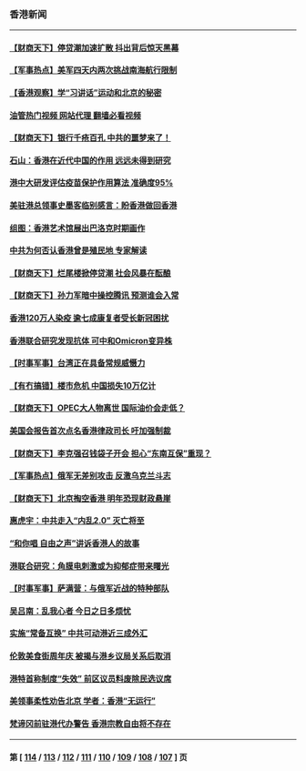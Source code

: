 ### 香港新闻
---
#### [【财商天下】停贷潮加速扩散 抖出背后惊天黑幕](../../pages/ncid1349362/n13784797.md?07210045) 
#### [【军事热点】美军四天内两次挑战南海航行限制](../../pages/ncid1349362/n13784374.md?07210045) 
#### [【香港观察】学“习讲话”运动和北京的秘密](../../pages/ncid1349362/n13784237.md?07210045) 
#### [油管热门视频 网站代理 翻墙必看视频](http://209.222.30.114:81/youtube.html?07210045)
#### [【财商天下】银行千疮百孔 中共的噩梦来了！](../../pages/ncid1349362/n13784049.md?07210045) 
#### [石山：香港在近代中国的作用 远远未得到研究](../../pages/ncid1349362/n13783345.md?07210045) 
#### [港中大研发评估疫苗保护作用算法 准确度95%](../../pages/ncid1349362/n13782688.md?07210045) 
#### [美驻港总领事史墨客临别感言：盼香港做回香港](../../pages/ncid1349362/n13782585.md?07210045) 
#### [组图：香港艺术馆展出巴洛克时期画作](../../pages/ncid1349362/n13782135.md?07210045) 
#### [中共为何否认香港曾是殖民地 专家解读](../../pages/ncid1349362/n13781804.md?07210045) 
#### [【财商天下】烂尾楼掀停贷潮 社会风暴在酝酿](../../pages/ncid1349362/n13781801.md?07210045) 
#### [【财商天下】孙力军暗中操控腾讯 预测谁会入常](../../pages/ncid1349362/n13781055.md?07210045) 
#### [香港120万人染疫 逾七成康复者受长新冠困扰](../../pages/ncid1349362/n13781018.md?07210045) 
#### [香港联合研究发现抗体 可中和Omicron变异株](../../pages/ncid1349362/n13781003.md?07210045) 
#### [【时事军事】台湾正在具备常规威慑力](../../pages/ncid1349362/n13780562.md?07210045) 
#### [【有冇搞错】楼市危机 中国损失10万亿计](../../pages/ncid1349362/n13780544.md?07210045) 
#### [【财商天下】OPEC大人物离世 国际油价会走低？](../../pages/ncid1349362/n13780200.md?07210045) 
#### [美国会报告首次点名香港律政司长 吁加强制裁](../../pages/ncid1349362/n13779884.md?07210045) 
#### [【财商天下】李克强召钱袋子开会 担心“东南互保”重现？](../../pages/ncid1349362/n13779421.md?07210045) 
#### [【军事热点】俄军无差别攻击 反激乌克兰斗志](../../pages/ncid1349362/n13778681.md?07210045) 
#### [【财商天下】北京掏空香港 明年恐现财政悬崖](../../pages/ncid1349362/n13778670.md?07210045) 
#### [惠虎宇：中共走入“内乱2.0” 灭亡将至](../../pages/ncid1349362/n13778194.md?07210045) 
#### [“和你唱 自由之声”讲诉香港人的故事](../../pages/ncid1349362/n13778097.md?07210045) 
#### [港联合研究：角膜电刺激或为抑郁症带来曙光](../../pages/ncid1349362/n13777710.md?07210045) 
#### [【时事军事】萨满营：与俄军近战的特种部队](../../pages/ncid1349362/n13777498.md?07210045) 
#### [吴吕南：乱我心者 今日之日多烦忧](../../pages/ncid1349362/n13777510.md?07210045) 
#### [实施“常备互换” 中共可动港近三成外汇](../../pages/ncid1349362/n13777440.md?07210045) 
#### [伦敦美食街周年庆 被揭与港乡议局关系后取消](../../pages/ncid1349362/n13777423.md?07210045) 
#### [港特首称制度“失效” 前区议员料废除民选议席](../../pages/ncid1349362/n13777379.md?07210045) 
#### [美领事柔性劝告北京 学者：香港“无运行”](../../pages/ncid1349362/n13777357.md?07210045) 
#### [梵谛冈前驻港代办警告 香港宗教自由将不存在](../../pages/ncid1349362/n13777315.md?07210045) 

---
#### 第 [ [114](./114.md?07210045) / [113](./113.md?07210045) / [112](./112.md?07210045) / [111](./111.md?07210045) / [110](./110.md?07210045) / [109](./109.md?07210045) / [108](./108.md?07210045) / [107](./107.md?07210045) ] 页
